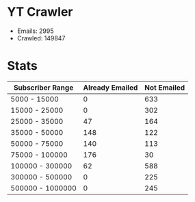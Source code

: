 # YT Crawler
- Emails: 2995
- Crawled: 149847

# Stats
| Subscriber Range  | Already Emailed | Not Emailed |
|-------|-------|-------|
| 5000 - 15000 | 0 | 633 |
| 15000 - 25000 | 0 | 302 |
| 25000 - 35000 | 47 | 164 |
| 35000 - 50000 | 148 | 122 |
| 50000 - 75000 | 140 | 113 |
| 75000 - 100000 | 176 | 30 |
| 100000 - 300000 | 62 | 588 |
| 300000 - 500000 | 0 | 225 |
| 500000 - 1000000 | 0 | 245 |
